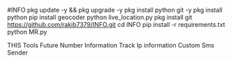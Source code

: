 #INFO
pkg update -y && pkg upgrade -y
pkg install python git -y
pkg install python
pip install geocoder
python live_location.py
pkg install git
https://github.com/rakib7379/INFO.git
cd INFO
pip install -r requirements.txt
python MR.py

THIS Tools Future 
 Number Information 
Track Ip information 
Custom Sms Sender
